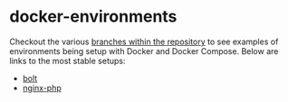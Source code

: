docker-environments
====================

Checkout the various [branches within the repository](../../branches/all) to see examples of environments being setup with Docker and Docker Compose. Below are links to the most stable setups:

* [bolt](../../tree/bolt)
* [nginx-php](../../tree/nginx-php)
